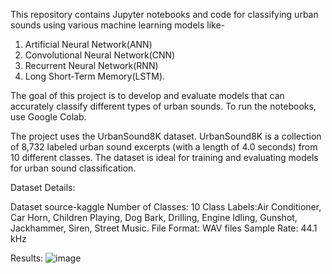 This repository contains Jupyter notebooks and code for classifying urban sounds using various machine learning models like- 
1. Artificial Neural Network(ANN)
2. Convolutional Neural Network(CNN)
3. Recurrent Neural Network(RNN)
4. Long Short-Term Memory(LSTM).
   
The goal of this project is to develop and evaluate models that can accurately classify different types of urban sounds.
To run the notebooks, use Google Colab.

The project uses the UrbanSound8K dataset. UrbanSound8K is a collection of 8,732 labeled urban sound excerpts (with a length of 4.0 seconds) from 10 different classes. The dataset is ideal for training and evaluating models for urban sound classification.

Dataset Details:

Dataset source-kaggle
Number of Classes: 10
Class Labels:Air Conditioner, Car Horn, Children Playing, Dog Bark, Drilling, Engine Idling, Gunshot, Jackhammer, Siren, Street Music.
File Format: WAV files
Sample Rate: 44.1 kHz

Results:
![image](https://github.com/user-attachments/assets/c443b96d-eb40-4a5d-85bc-4c763ec72998)
